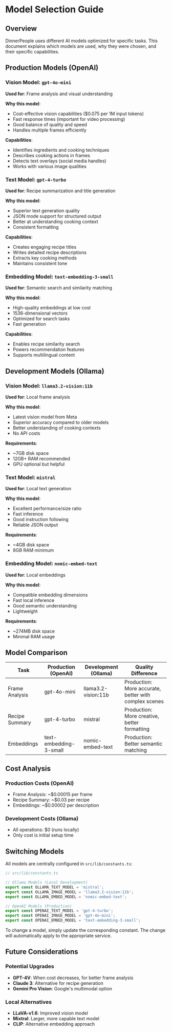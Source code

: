 # Model Selection Guide

## Overview

DinnerPeople uses different AI models optimized for specific tasks. This document explains which models are used, why they were chosen, and their specific capabilities.

## Production Models (OpenAI)

### Vision Model: `gpt-4o-mini`
**Used for**: Frame analysis and visual understanding

**Why this model**:
- Cost-effective vision capabilities ($0.075 per 1M input tokens)
- Fast response times (important for video processing)
- Good balance of quality and speed
- Handles multiple frames efficiently

**Capabilities**:
- Identifies ingredients and cooking techniques
- Describes cooking actions in frames
- Detects text overlays (social media handles)
- Works with various image qualities

### Text Model: `gpt-4-turbo`
**Used for**: Recipe summarization and title generation

**Why this model**:
- Superior text generation quality
- JSON mode support for structured output
- Better at understanding cooking context
- Consistent formatting

**Capabilities**:
- Creates engaging recipe titles
- Writes detailed recipe descriptions
- Extracts key cooking methods
- Maintains consistent tone

### Embedding Model: `text-embedding-3-small`
**Used for**: Semantic search and similarity matching

**Why this model**:
- High-quality embeddings at low cost
- 1536-dimensional vectors
- Optimized for search tasks
- Fast generation

**Capabilities**:
- Enables recipe similarity search
- Powers recommendation features
- Supports multilingual content

## Development Models (Ollama)

### Vision Model: `llama3.2-vision:11b`
**Used for**: Local frame analysis

**Why this model**:
- Latest vision model from Meta
- Superior accuracy compared to older models
- Better understanding of cooking contexts
- No API costs

**Requirements**:
- ~7GB disk space
- 12GB+ RAM recommended
- GPU optional but helpful

### Text Model: `mistral`
**Used for**: Local text generation

**Why this model**:
- Excellent performance/size ratio
- Fast inference
- Good instruction following
- Reliable JSON output

**Requirements**:
- ~4GB disk space
- 8GB RAM minimum

### Embedding Model: `nomic-embed-text`
**Used for**: Local embeddings

**Why this model**:
- Compatible embedding dimensions
- Fast local inference
- Good semantic understanding
- Lightweight

**Requirements**:
- ~274MB disk space
- Minimal RAM usage

## Model Comparison

| Task | Production (OpenAI) | Development (Ollama) | Quality Difference |
|------|-------------------|---------------------|-------------------|
| Frame Analysis | gpt-4o-mini | llama3.2-vision:11b | Production: More accurate, better with complex scenes |
| Recipe Summary | gpt-4-turbo | mistral | Production: More creative, better formatting |
| Embeddings | text-embedding-3-small | nomic-embed-text | Production: Better semantic matching |

## Cost Analysis

### Production Costs (OpenAI)
- Frame Analysis: ~$0.00015 per frame
- Recipe Summary: ~$0.03 per recipe
- Embeddings: ~$0.00002 per description

### Development Costs (Ollama)
- All operations: $0 (runs locally)
- Only cost is initial setup time

## Switching Models

All models are centrally configured in `src/lib/constants.ts`:

```typescript
// src/lib/constants.ts

// Ollama Models (Local Development)
export const OLLAMA_TEXT_MODEL = 'mistral';
export const OLLAMA_IMAGE_MODEL = 'llama3.2-vision:11b';
export const OLLAMA_EMBED_MODEL = 'nomic-embed-text';

// OpenAI Models (Production)
export const OPENAI_TEXT_MODEL = 'gpt-4-turbo';
export const OPENAI_IMAGE_MODEL = 'gpt-4o-mini';
export const OPENAI_EMBED_MODEL = 'text-embedding-3-small';
```

To change a model, simply update the corresponding constant. The change will automatically apply to the appropriate service.

## Future Considerations

### Potential Upgrades
- **GPT-4V**: When cost decreases, for better frame analysis
- **Claude 3**: Alternative for recipe generation
- **Gemini Pro Vision**: Google's multimodal option

### Local Alternatives
- **LLaVA-v1.6**: Improved vision model
- **Mixtral**: Larger, more capable text model
- **CLIP**: Alternative embedding approach